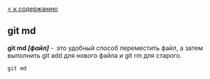 [< к содержанию](./readme.md)



## git md
**git md *[файл]*** -  это удобный способ переместить файл, а затем выполнить git add для нового файла и git rm для старого.


`git md`